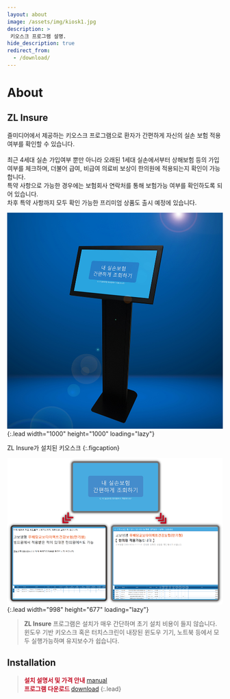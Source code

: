 ```yaml
---
layout: about
image: /assets/img/kiosk1.jpg
description: >
 키오스크 프로그램 설명.
hide_description: true
redirect_from:
  - /download/
---
```


# About

<!--author-->

## ZL Insure

즐미디어에서 제공하는 키오스크 프로그램으로 환자가 간편하게 자신의 실손 보험 적용 여부를 확인할 수 있습니다.<br>  
최근 4세대 실손 가입여부 뿐만 아니라 오래된 1세대 실손에서부터 상해보험 등의 가입여부를 체크하며, 더불어 급여, 비급여 의료비 보상이 한의원에 적용되는지 확인이 가능합니다.<br>
특약 사항으로 가능한 경우에는 보험회사 연락처를 통해 보험가능 여부를 확인하도록 되어 있습니다.<br>
차후 특약 사항까지 모두 확인 가능한 프리미엄 상품도 출시 예정에 있습니다.


![kiosk](assets/img/kiosk1.jpg){:.lead width="1000" height="1000" loading="lazy"}

ZL Insure가 설치된 키오스크 
{:.figcaption}

![insure](assets/img/insure1.png){:.lead width="998" height="677" loading="lazy"}

>**ZL Insure** 프로그램은 설치가 매우 간단하며 초기 설치 비용이 들지 않습니다. 윈도우 기반 키오스크 혹은 터치스크린이 내장된 윈도우 기기, 노트북 등에서 모두 실행가능하며 유지보수가 쉽습니다.

## Installation
><font color= #C30D23><b>설치 설명서 및 가격 안내</b> </font>[manual]<br>
><font color = #C30D23><b> 프로그램 다운로드 </b></font>[download]
{:.lead}




[download]: https://github.com/zlmedia/ZLInsure-Production/releases
[manual]: https://docs.google.com/document/d/1nnQTHVevSUBh4iQwa1dcyCh-Nk2SCCNtbYea-iYFZMQ/edit#heading=h.ywzfnmzave1t

